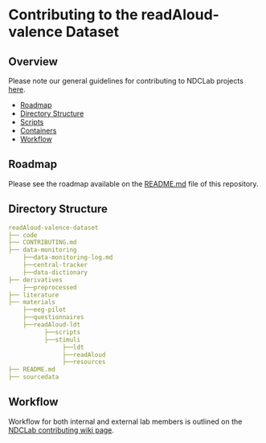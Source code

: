 # Contributing to the readAloud-valence Dataset

## Overview
Please note our general guidelines for contributing to NDCLab projects [here](https://ndclab.github.io/wiki/docs/contributing.html).

* [Roadmap](#Roadmap)  
* [Directory Structure](#Directory-Structure)  
* [Scripts](#Scripts)
* [Containers](#Containers)  
* [Workflow](#Workflow)  


## Roadmap
Please see the roadmap available on the [README.md](README.md) file of this repository.


## Directory Structure

```yml
readAloud-valence-dataset
├── code
├── CONTRIBUTING.md
├── data-monitoring
    ├──data-monitoring-log.md
    ├──central-tracker
    ├──data-dictionary
├── derivatives
    ├──preprocessed
├── literature
├── materials
    ├──eeg-pilot
    ├──questionnaires
    ├──readAloud-ldt
          ├──scripts
          ├──stimuli
               ├──ldt
               ├──readAloud
               ├──resources
├── README.md
├── sourcedata
```


## Workflow
Workflow for both internal and external lab members is outlined on the [NDCLab contributing wiki page](https://ndclab.github.io/wiki/docs/contributing.html). 

